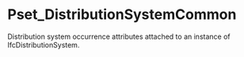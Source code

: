 # Pset_DistributionSystemCommon

Distribution system occurrence attributes attached to an instance of IfcDistributionSystem.
